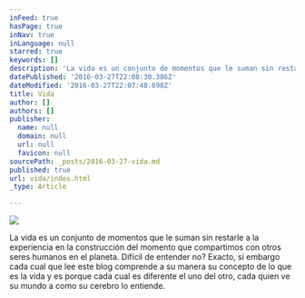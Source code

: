 ```yaml
---
inFeed: true
hasPage: true
inNav: true
inLanguage: null
starred: true
keywords: []
description: 'La vida es un conjunto de momentos que le suman sin restarle a la experiencia en la construcción del momento que compartimos con otros seres humanos en el planeta. Difícil de entender no? Exacto, si embargo cada cual que lee este blog comprende a su manera su concepto de lo que es la vida y es porque cada cual es diferente el uno del otro, cada quien ve su mundo a como su cerebro lo entiende.'
datePublished: '2016-03-27T22:08:30.386Z'
dateModified: '2016-03-27T22:07:48.698Z'
title: Vida
author: []
authors: []
publisher:
  name: null
  domain: null
  url: null
  favicon: null
sourcePath: _posts/2016-03-27-vida.md
published: true
url: vida/index.html
_type: Article

---
```

![](https://the-grid-user-content.s3-us-west-2.amazonaws.com/fa5c34e1-c66d-4989-b38c-2dbc240f11fc.jpg)

La vida es un conjunto de momentos que le suman sin restarle a la experiencia en la construcción del momento que compartimos con otros seres humanos en el planeta. Difícil de entender no? Exacto, si embargo cada cual que lee este blog comprende a su manera su concepto de lo que es la vida y es porque cada cual es diferente el uno del otro, cada quien ve su mundo a como su cerebro lo entiende.